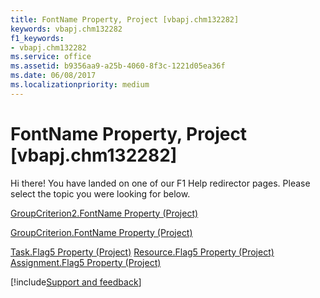 ```yaml
---
title: FontName Property, Project [vbapj.chm132282]
keywords: vbapj.chm132282
f1_keywords:
- vbapj.chm132282
ms.service: office
ms.assetid: b9356aa9-a25b-4060-8f3c-1221d05ea36f
ms.date: 06/08/2017
ms.localizationpriority: medium
---
```



# FontName Property, Project [vbapj.chm132282]

Hi there! You have landed on one of our F1 Help redirector pages. Please select the topic you were looking for below.

[GroupCriterion2.FontName Property (Project)](https://msdn.microsoft.com/library/230086d5-c14c-0150-faad-5ebe05f3a956%28Office.15%29.aspx)

[GroupCriterion.FontName Property (Project)](https://msdn.microsoft.com/library/3c106983-dfc8-7a67-72e7-0e41a0449204%28Office.15%29.aspx)

[Task.Flag5 Property (Project)](https://msdn.microsoft.com/library/9e4f565d-7e1d-2ce2-98b4-1e9108d734bf%28Office.15%29.aspx)
[Resource.Flag5 Property (Project)](https://msdn.microsoft.com/library/c451a192-6db4-13d6-8cfc-34a679cdd99d%28Office.15%29.aspx)
[Assignment.Flag5 Property (Project)](https://msdn.microsoft.com/library/d05594c1-f117-e623-7145-788d60ba6eb5%28Office.15%29.aspx)

[!include[Support and feedback](~/includes/feedback-boilerplate.md)]